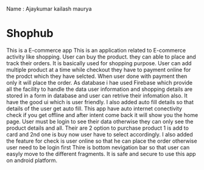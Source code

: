 Name : Ajaykumar kailash maurya 


# Shophub
This is a E-commerce app 
This is an application related to E-commerce activity like shopping. 
User can buy the product. they can able to place and track their orders. 
It is basically used for shopping purpose.
User can add multiple product at a time while checkout they have to payment online for the prodct which they have selcted. 
When user done with payment then only it will place the order.
As database i hae used Firebase which provide all the facility to handle the data user information and shopping details are stored in a form in database and user can retrive their infomation also.
It have the good ui which is user friendly.
I also added auto fill details so that details of the user get auto fill.
This app have auto internet conectivity check if you get offline and after intent come back it will show you the home page.
User must be login to see their data otherwise they can only see the product details and all.
Their are 2 option to purchase product 1 is add to card and 2nd one is buy now user have to select accordingly.
I also added the feature for check is user online so that he can place the order otherwise user need to be login first 
Thire is bottom nevigation bar so that user can easyly move to the different fragments.
It is safe and secure to use this app on android platform.

